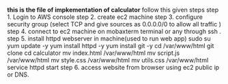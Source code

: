 <b>this is the file of impkementation of calculator</b>
follow this given steps
step 1. Login to  AWS console
step 2. create ec2 machine
step 3. configure security group (select TCP and give sources as 0.0.0.0/0 to allow all traffic )
step 4. connect to ec2 machine on mobaxterm terminal or any through ssh .
step 5. install httpd webserver in machine(used to run web app)
   sudo su
   yum update -y
   yum install httpd -y
   yum install git -y
   cd /var/www/html
   git clone <repository-link>
   cd calculator 
   mv index.html /var/www/html 
   mv script.js /var/www/html
   mv style.css /var/www/html
   mv utils.css /var/www/html
   service httpd start
step 6. access website from browser using ec2 public ip or DNS.
